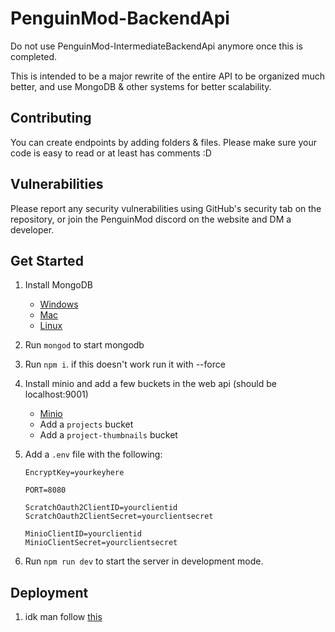 # PenguinMod-BackendApi

Do not use PenguinMod-IntermediateBackendApi anymore once this is completed.

This is intended to be a major rewrite of the entire API to be organized much better, and use MongoDB & other systems for better scalability.

## Contributing

You can create endpoints by adding folders & files. Please make sure your code is easy to read or at least has comments :D

## Vulnerabilities

Please report any security vulnerabilities using GitHub's security tab on the repository, or join the PenguinMod discord on the website and DM a developer.

## Get Started

1. Install MongoDB
    - [Windows](https://docs.mongodb.com/manual/tutorial/install-mongodb-on-windows/)
    - [Mac](https://docs.mongodb.com/manual/tutorial/install-mongodb-on-os-x/)
    - [Linux](https://docs.mongodb.com/manual/administration/install-on-linux/)
2. Run `mongod` to start mongodb
3. Run `npm i`. if this doesn't work run it with --force
4. Install minio and add a few buckets in the web api (should be localhost:9001)
   - [Minio](https://docs.min.io/docs/minio-quickstart-guide.html)
   - Add a `projects` bucket
   - Add a `project-thumbnails` bucket
5. Add a `.env` file with the following:

    ```env
    EncryptKey=yourkeyhere

    PORT=8080

    ScratchOauth2ClientID=yourclientid
    ScratchOauth2ClientSecret=yourclientsecret

    MinioClientID=yourclientid
    MinioClientSecret=yourclientsecret
    ```

6. Run `npm run dev` to start the server in development mode.

## Deployment

1. idk man follow [this](https://www.mongodb.com/docs/manual/administration/security-checklist/#std-label-security-checklist)

